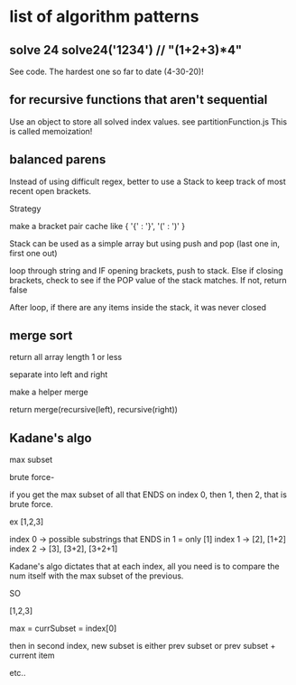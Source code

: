 # list of algorithm patterns

## solve 24 solve24('1234') // "(1+2+3)\*4"

See code. The hardest one so far to date (4-30-20)!

## for recursive functions that aren't sequential

Use an object to store all solved index values. see partitionFunction.js
This is called memoization!

## balanced parens

Instead of using difficult regex, better to use a Stack to keep track of most recent open brackets.

Strategy

make a bracket pair cache like
{
'{' : '}',
'(' : ')'
}

Stack can be used as a simple array but using push and pop (last one in, first one out)

loop through string and IF opening brackets, push to stack.
Else if closing brackets, check to see if the POP value of the stack matches.
If not, return false

After loop, if there are any items inside the stack, it was never closed

## merge sort

return all array length 1 or less

separate into left and right

make a helper merge

return merge(recursive(left), recursive(right))

## Kadane's algo

max subset

brute force-

if you get the max subset of all that ENDS on index 0, then 1, then 2, that is brute force.

ex [1,2,3]

index 0 -> possible substrings that ENDS in 1 = only [1]
index 1 -> [2], [1+2]
index 2 -> [3], [3+2], [3+2+1]

Kadane's algo dictates that at each index, all you need is to compare the num itself with the max subset of the previous.

SO

[1,2,3]

max = currSubset = index[0]

then in second index, new subset is either prev subset or prev subset + current item

etc..

